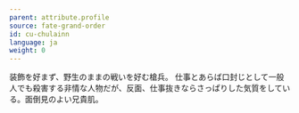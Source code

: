 ```yaml
---
parent: attribute.profile
source: fate-grand-order
id: cu-chulainn
language: ja
weight: 0
---
```


装飾を好まず、野生のままの戦いを好む槍兵。
仕事とあらば口封じとして一般人でも殺害する非情な人物だが、反面、仕事抜きならさっぱりした気質をしている。面倒見のよい兄貴肌。
